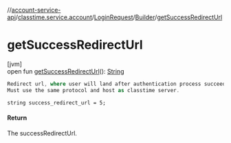 //[account-service-api](../../../../index.md)/[classtime.service.account](../../index.md)/[LoginRequest](../index.md)/[Builder](index.md)/[getSuccessRedirectUrl](get-success-redirect-url.md)

# getSuccessRedirectUrl

[jvm]\
open fun [getSuccessRedirectUrl](get-success-redirect-url.md)(): [String](https://docs.oracle.com/javase/8/docs/api/java/lang/String.html)

```kotlin
Redirect url, where user will land after authentication process succeeds.
Must use the same protocol and host as classtime server.

```
`string success_redirect_url = 5;`

#### Return

The successRedirectUrl.
